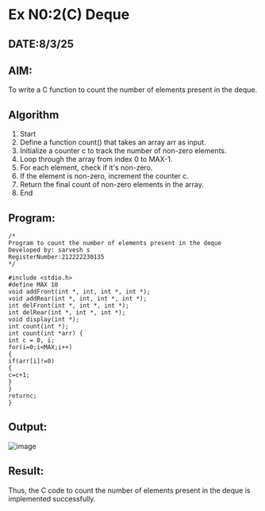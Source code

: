 # Ex N0:2(C) Deque
## DATE:8/3/25
## AIM:
To write a C function to count the number of elements present in the deque.

## Algorithm
1. Start
2. Define a function count() that takes an array arr as input.
3. Initialize a counter c to track the number of non-zero elements.
4. Loop through the array from index 0 to MAX-1.
5. For each element, check if it's non-zero.
6. If the element is non-zero, increment the counter c.
7. Return the final count of non-zero elements in the array.
8. End

## Program:
```
/*
Program to count the number of elements present in the deque
Developed by: sarvesh s
RegisterNumber:212222230135  
*/
```
```
#include <stdio.h> 
#define MAX 10
void addFront(int *, int, int *, int *); 
void addRear(int *, int, int *, int *); 
int delFront(int *, int *, int *);
int delRear(int *, int *, int *); 
void display(int *);
int count(int *);
int count(int *arr) { 
int c = 0, i; 
for(i=0;i<MAX;i++)
{
if(arr[i]!=0)
{
c=c+1;
}
}
returnc;
}
```
## Output:
![image](https://github.com/user-attachments/assets/63b765e3-ae74-4312-8362-c17dfc07c366)

## Result:
Thus, the C code to count the number of elements present in the deque is implemented successfully.
